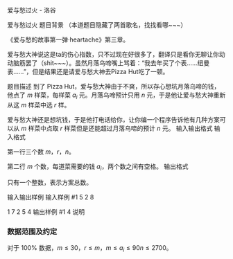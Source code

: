 



爱与愁过火 - 洛谷














爱与愁过火
题目背景
（本道题目隐藏了两首歌名，找找看哪~~~）

《爱与愁的故事第一弹·heartache》第三章。

爱与愁大神说这是ta的伤心指数，只不过现在好很多了，翻译只是看你无聊让你动动脑筋罢了（shit~~~）。虽然月落乌啼嘴上骂着：“我去年买了个表……纽曼表……”，但是结果还是请爱与愁大神去Pizza Hut吃了一顿。

题目描述
到了 Pizza Hut，爱与愁大神由于不爽，所以存心想坑月落乌啼的钱，他点了 $m$ 样菜，每样菜 $a_i$ 元。月落乌啼预计只用 $n$ 元，于是他让爱与愁大神重新从这 $m$ 样菜中选 $r$ 样。

爱与愁大神还是想坑钱，于是他打电话给你，让你编一个程序告诉他有几种方案可以从 $m$ 样菜中点取 $r$ 样菜但是还能超过月落乌啼的预计 $n$ 元。
输入输出格式
输入格式

第一行三个数 $m$，$r$，$n$。

第二行 $m$ 个数，每道菜需要的钱 $a_i$，两个数之间有空格。
输出格式

只有一个整数，表示方案总数。

输入输出样例
输入样例 #1
5 2 8
1 7 2 5 4
输出样例 #1
4
说明
### 数据范围及约定

对于 $100\%$ 数据，$m \le 30$，$r \le m$，$m \le a_i \le 90n \le 2700$。








